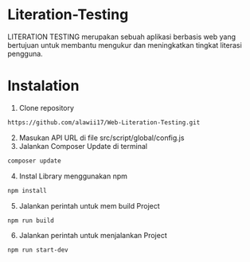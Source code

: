 # Literation-Testing
LITERATION TESTING merupakan sebuah aplikasi berbasis web yang bertujuan untuk membantu mengukur dan meningkatkan tingkat literasi pengguna.

# Instalation
1. Clone repository 
```sh
https://github.com/alawii17/Web-Literation-Testing.git
```
2. Masukan API URL di file src/script/global/config.js
3. Jalankan Composer Update di terminal
```sh
composer update
```
4. Instal Library menggunakan npm
```sh
npm install
```
5. Jalankan perintah untuk mem build Project
```sh
npm run build
```

6. Jalankan perintah untuk menjalankan Project
```sh
npm run start-dev
```
